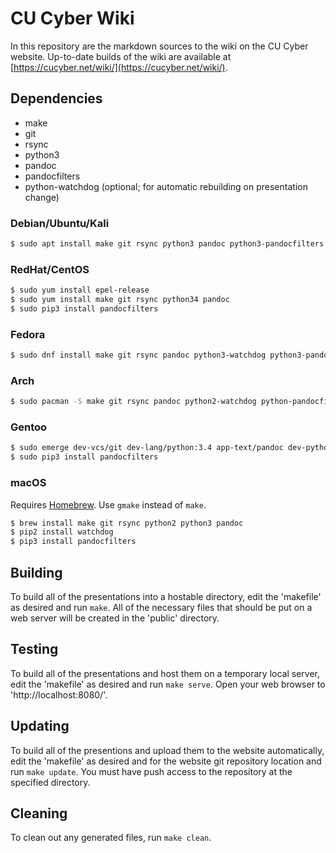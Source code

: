 CU Cyber Wiki
=============

In this repository are the markdown sources to the wiki on the CU Cyber website. Up-to-date builds of the wiki are available at [https://cucyber.net/wiki/](https://cucyber.net/wiki/).


## Dependencies

* make
* git
* rsync
* python3
* pandoc
* pandocfilters
* python-watchdog (optional; for automatic rebuilding on presentation change)


### Debian/Ubuntu/Kali

```sh
$ sudo apt install make git rsync python3 pandoc python3-pandocfilters python-watchdog
```


### RedHat/CentOS

```sh
$ sudo yum install epel-release
$ sudo yum install make git rsync python34 pandoc
$ sudo pip3 install pandocfilters
```


### Fedora

```sh
$ sudo dnf install make git rsync pandoc python3-watchdog python3-pandocfilters
```


### Arch

```sh
$ sudo pacman -S make git rsync pandoc python2-watchdog python-pandocfilters
```


### Gentoo

```sh
$ sudo emerge dev-vcs/git dev-lang/python:3.4 app-text/pandoc dev-python/watchdog
$ sudo pip3 install pandocfilters
```


### macOS

Requires [Homebrew](https://brew.sh/). Use `gmake` instead of `make`.

```sh
$ brew install make git rsync python2 python3 pandoc
$ pip2 install watchdog
$ pip3 install pandocfilters
```


## Building

To build all of the presentations into a hostable directory, edit the 'makefile' as desired and run `make`. All of the necessary files that should be put on a web server will be created in the 'public' directory.


## Testing

To build all of the presentations and host them on a temporary local server, edit the 'makefile' as desired and run `make serve`. Open your web browser to 'http://localhost:8080/'.


## Updating

To build all of the presentions and upload them to the website automatically, edit the 'makefile' as desired and for the website git repository location and run `make update`. You must have push access to the repository at the specified directory.


## Cleaning

To clean out any generated files, run `make clean`.
